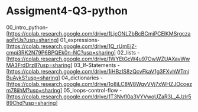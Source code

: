 # Assigment4-Q3-python


00_intro_python- [https://colab.research.google.com/drive/1LjcONLZbBcBCmiPCElKMSrgczaaoFrUs?usp=sharing]
01_expressions- [https://colab.research.google.com/drive/1Q_rUmEjZ-cmqi3RK2N79P6BPQEk0n-NC?usp=sharing]
02_lists - [https://colab.research.google.com/drive/1WYEtGcW4u97OwWZUAXavWwMA3FrdDrz8?usp=sharing]
03_If-Statements -[https://colab.research.google.com/drive/1iHBzIS8zQcvFkaV1g3FXvhWTmiBuAykS?usp=sharing]
04_dictionaries - [https://colab.research.google.com/drive/1o8iLC8W8WgyVVj7xWHZJOcoezm78iihM?usp=sharing]
05_loops-control-flow - [https://colab.research.google.com/drive/1T3Nvfl0a3VYVwoUZaR3L_4Jzlr589Chd?usp=sharing]
